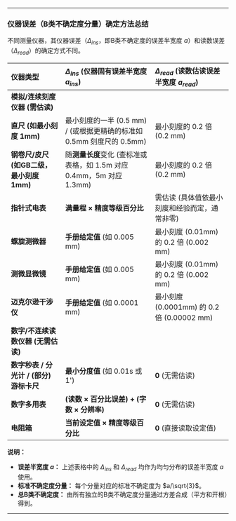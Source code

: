 
---

### 仪器误差（B类不确定度分量）确定方法总结

不同测量仪器，其仪器误差（$\Delta_{ins}$，即B类不确定度的误差半宽度 $a$）和读数误差（$\Delta_{read}$）的确定方式不同。

| 仪器类型         | $\Delta_{ins}$ (仪器固有误差半宽度 $a_{ins}$)                                      | $\Delta_{read}$ (读数估读误差半宽度 $a_{read}$)                                       |
| :--------------- | :--------------------------------------------------------------------------------- | :---------------------------------------------------------------------------------- |
| **模拟/连续刻度仪器 (需估读)** |                                                                                     |                                                                                     |
| **直尺 (如最小刻度 1mm)** | 最小刻度的一半 (0.5 mm) / (或根据更精确的标准如 0.5mm 刻度尺的 0.5mm) | 最小刻度的 0.2 倍 (0.2 mm)                                                            |
| **钢卷尺/皮尺 (如GB二级，最小刻度 1mm)** | 随**测量长度**变化 (查标准或表格，如 1.5m 对应 0.4mm，5m 对应 1.3mm) | 最小刻度的 0.2 倍 (0.2 mm)                                                            |
| **指针式电表** | **满量程 $\times$ 精度等级百分比** | 需估读 (具体值依最小刻度和经验而定，通常非零)                     |
| **螺旋测微器** | **手册给定值** (如 0.005 mm)                                                    | 最小刻度 (0.01mm) 的 0.2 倍 (0.002 mm)                                                |
| **测微显微镜** | **手册给定值** (如 0.005 mm)                                                    | 最小刻度 (0.01mm) 的 0.2 倍 (0.002 mm)                                                |
| **迈克尔逊干涉仪** | **手册给定值** (如 0.0001 mm)                                                   | 最小刻度 (0.0001mm) 的 0.2 倍 (0.00002 mm)                                          |
| **数字/不连续读数仪器 (无需估读)** |                                                                                     |                                                                                     |
| **数字秒表 / 分光计 / (部分) 游标卡尺** | **最小分度值** (如 0.01s 或 1')                                          | **0** (无需估读)                                                                    |
| **数字多用表** | **(读数 $\times$ 百分比误差) + (字数 $\times$ 分辨率)** | **0** (无需估读)                                                                    |
| **电阻箱** | **当前设定值 $\times$ 精度等级百分比** | **0** (直接读取设定值)                                                              |

**说明：**
* **误差半宽度 $a$：** 上述表格中的 $\Delta_{ins}$ 和 $\Delta_{read}$ 均作为均匀分布的误差半宽度 $a$ 使用。
* **标准不确定度分量：** 每个分量对应的标准不确定度为 $a/\sqrt{3}$。
* **总B类不确定度：** 由所有独立的B类不确定度分量通过方差合成（平方和开根）得到。

---
